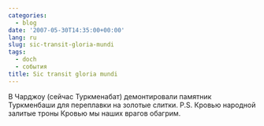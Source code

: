 ```yaml
---
categories:
  - blog
date: '2007-05-30T14:35:00+00:00'
lang: ru
slug: sic-transit-gloria-mundi
tags:
  - doch
  - события
title: Sic transit gloria mundi
---
```




В Чарджоу (сейчас Туркменабат) демонтировали памятник Туркменбаши для переплавки на золотые слитки. P.S. Кровью народной залитые троны Кровью мы наших врагов обагрим.